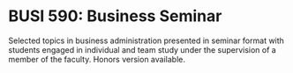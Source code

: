 # BUSI 590: Business Seminar

Selected topics in business administration presented in seminar format with students engaged in individual and team study under the supervision of a member of the faculty. Honors version available.